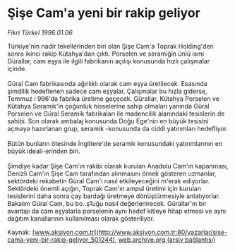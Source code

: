 # Şişe Cam'a yeni bir rakip geliyor

*Fikri Türkel 1996.01.06*

<div class="pNewsDetailMainContent" itemprop="articleBody">
 Türkiye'nin nadir tekellerinden biri olan Şişe Cam'a Toprak Holding'den sonra ikinci rakip Kütahya'dan çıktı. Porselen ve seramiğin ünlü ismi Gürallar, cam eşya ile ilgili fabrikanın açılışı konusunda hızlı çalışmalar içinde.
 <br/>
 <br/>
 Güral Cam fabrikasında ağırlıklı olarak cam eşya üretilecek. Esasında şimdilik hedeflenen sadece cam eşyalar. Çalışmalar bu hızla giderse, Temmuz ı 996'da fabrika üretime geçecek. Gürallar, Kütahya Porselen ve Kütahya Seramik'in çoğunluk hisselerine sahip olmaları yanında Güral Porselen ve Güral Seramik fabrikaları ile madencilik alanındaki tesislerin de sahibi. Son olarak ambalaj konusunda Doğu Ege'nin en büyük tesisini açmaya hazırlanan grup, seramik -konusunda da ciddi yatırımları hedefliyor.
 <br/>
 <br/>
 Bütün bunların ötesinde İngiltere'de seramik konusundaki yatırımlarının en büyük  ideall-erinden biri.
 <br/>
 <br/>
 Şimdiye kadar Şişe Cam'ın rakibi olarak kurulan Anadolu Cam'ın kapanması, Denizli Cam'ın Şişe Cam tarafından alınmasını örnek gösteren uzmanlar, sektördeki rekabetin Güral Cam'ı nasıl etkileyeceğini m'erak ediyorlar. Sektördeki önemli açığın, Toprak Cam'ın ampul üretimi için kurulan tesislerini daha sonra çay bardağı üretmeye dönüştürmesiyle anlatıyorlar. Bakalım Güral Cam, bu bo..ş1uğu nasıl değerlenirecek. Gürallar'ın bir avantajı da cam eşyalarla porselenin aynı hedef kitleye hitap etmesi ve aynı dağıtım kanallarının kullanılması olarak gösteriliyor.
 <br/>
</div>


Kaynak: [www.aksiyon.com.tr](http://www.aksiyon.com.tr:80/yazarlar/sise-cama-yeni-bir-rakip-geliyor_501244), [web.archive.org (arşiv bağlantısı)](http://web.archive.org/web/20150511162032/http://www.aksiyon.com.tr:80/yazarlar/sise-cama-yeni-bir-rakip-geliyor_501244)
